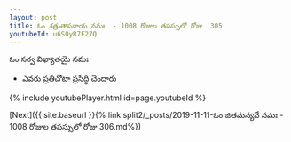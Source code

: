 ```yaml
---
layout: post
title: ఓం శత్రుతాపనాయ నమః  - 1008 రోజుల తపస్సులో రోజు  305
youtubeId: u6S0yR7F27Q
---
```

 
 
 ఓం సర్వ విఖ్యాతయై నమః  
 
 -  ఎవరు ప్రతిచోటా ప్రసిద్ధి చెందారు 
 
  
 
  
 
 
 
 
 
 


{% include youtubePlayer.html id=page.youtubeId %}
 
[Next]({{ site.baseurl }}{% link  split2/_posts/2019-11-11-ఓం జితమన్యవే నమః  - 1008 రోజుల తపస్సులో రోజు  306.md%})
 

